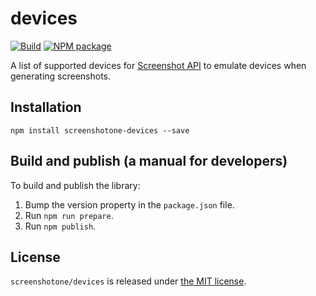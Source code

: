 # devices

[![Build](https://github.com/screenshotone/devices/actions/workflows/build.yml/badge.svg?branch=main)](https://github.com/screenshotone/devices/actions/workflows/build.yml)
[![NPM package](https://img.shields.io/npm/v/screenshotone-api-sdk.svg?branch=main)](https://www.npmjs.com/package/screenshotone-api-sdk)

A list of supported devices for [Screenshot API](https://screenshotone.com/) to emulate devices when generating screenshots.

## Installation

```shell
npm install screenshotone-devices --save
```

## Build and publish (a manual for developers)

To build and publish the library:

1. Bump the version property in the `package.json` file.
2. Run `npm run prepare`.
3. Run `npm publish`.

## License

`screenshotone/devices` is released under [the MIT license](LICENSE).
